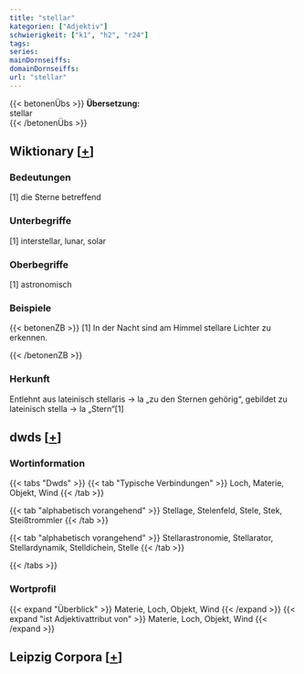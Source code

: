 ```yaml
---
title: "stellar"
kategorien: ["Adjektiv"]
schwierigkeit: ["k1", "h2", "r24"]
tags:
series:
mainDornseiffs:
domainDornseiffs:
url: "stellar"
---
```


{{< betonenÜbs >}}
**Übersetzung:**  
stellar  
{{< /betonenÜbs >}}

## Wiktionary [[+](https://de.wiktionary.org/wiki/stellar)]

### Bedeutungen
[1] die Sterne betreffend  

### Unterbegriffe
[1] interstellar, lunar, solar  

### Oberbegriffe
[1] astronomisch  

### Beispiele
{{< betonenZB >}}
[1] In der Nacht sind am Himmel stellare Lichter zu erkennen.  

{{< /betonenZB >}}
### Herkunft
Entlehnt aus lateinisch stellaris → la „zu den Sternen gehörig“, gebildet zu lateinisch stella → la „Stern“[1]  



## dwds [[+](https://www.dwds.de/wb/stellar)]

### Wortinformation
{{< tabs "Dwds" >}}
{{< tab "Typische Verbindungen" >}}
Loch, Materie, Objekt, Wind
{{< /tab >}}

{{< tab "alphabetisch vorangehend" >}}
Stellage, Stelenfeld, Stele, Stek, Steißtrommler
{{< /tab >}}

{{< tab "alphabetisch vorangehend" >}}
Stellarastronomie, Stellarator, Stellardynamik, Stelldichein, Stelle
{{< /tab >}}

{{< /tabs >}}

### Wortprofil
{{< expand "Überblick" >}} Materie, Loch, Objekt, Wind {{< /expand >}}
{{< expand "ist Adjektivattribut von" >}} Materie, Loch, Objekt, Wind {{< /expand >}}

## Leipzig Corpora [[+](https://corpora.uni-leipzig.de/en/res?word=stellar&corpusId=deu_newscrawl-public_2018)]

